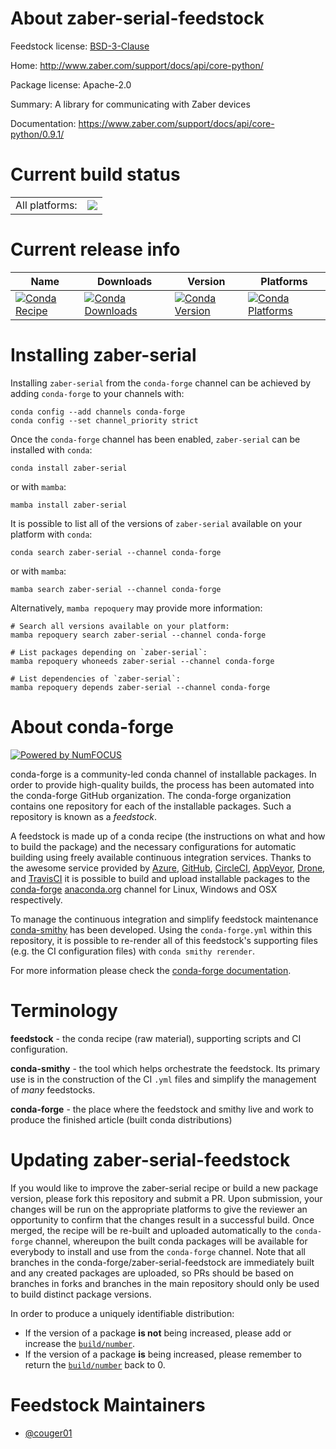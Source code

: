 About zaber-serial-feedstock
============================

Feedstock license: [BSD-3-Clause](https://github.com/conda-forge/couger01-zaber-serial-feedstock/blob/main/LICENSE.txt)

Home: http://www.zaber.com/support/docs/api/core-python/

Package license: Apache-2.0

Summary: A library for communicating with Zaber devices

Documentation: https://www.zaber.com/support/docs/api/core-python/0.9.1/

Current build status
====================


<table><tr><td>All platforms:</td>
    <td>
      <a href="https://dev.azure.com/conda-forge/feedstock-builds/_build/latest?definitionId=None&branchName=main">
        <img src="https://dev.azure.com/conda-forge/feedstock-builds/_apis/build/status/couger01-zaber-serial-feedstock?branchName=main">
      </a>
    </td>
  </tr>
</table>

Current release info
====================

| Name | Downloads | Version | Platforms |
| --- | --- | --- | --- |
| [![Conda Recipe](https://img.shields.io/badge/recipe-zaber--serial-green.svg)](https://anaconda.org/conda-forge/zaber-serial) | [![Conda Downloads](https://img.shields.io/conda/dn/conda-forge/zaber-serial.svg)](https://anaconda.org/conda-forge/zaber-serial) | [![Conda Version](https://img.shields.io/conda/vn/conda-forge/zaber-serial.svg)](https://anaconda.org/conda-forge/zaber-serial) | [![Conda Platforms](https://img.shields.io/conda/pn/conda-forge/zaber-serial.svg)](https://anaconda.org/conda-forge/zaber-serial) |

Installing zaber-serial
=======================

Installing `zaber-serial` from the `conda-forge` channel can be achieved by adding `conda-forge` to your channels with:

```
conda config --add channels conda-forge
conda config --set channel_priority strict
```

Once the `conda-forge` channel has been enabled, `zaber-serial` can be installed with `conda`:

```
conda install zaber-serial
```

or with `mamba`:

```
mamba install zaber-serial
```

It is possible to list all of the versions of `zaber-serial` available on your platform with `conda`:

```
conda search zaber-serial --channel conda-forge
```

or with `mamba`:

```
mamba search zaber-serial --channel conda-forge
```

Alternatively, `mamba repoquery` may provide more information:

```
# Search all versions available on your platform:
mamba repoquery search zaber-serial --channel conda-forge

# List packages depending on `zaber-serial`:
mamba repoquery whoneeds zaber-serial --channel conda-forge

# List dependencies of `zaber-serial`:
mamba repoquery depends zaber-serial --channel conda-forge
```


About conda-forge
=================

[![Powered by
NumFOCUS](https://img.shields.io/badge/powered%20by-NumFOCUS-orange.svg?style=flat&colorA=E1523D&colorB=007D8A)](https://numfocus.org)

conda-forge is a community-led conda channel of installable packages.
In order to provide high-quality builds, the process has been automated into the
conda-forge GitHub organization. The conda-forge organization contains one repository
for each of the installable packages. Such a repository is known as a *feedstock*.

A feedstock is made up of a conda recipe (the instructions on what and how to build
the package) and the necessary configurations for automatic building using freely
available continuous integration services. Thanks to the awesome service provided by
[Azure](https://azure.microsoft.com/en-us/services/devops/), [GitHub](https://github.com/),
[CircleCI](https://circleci.com/), [AppVeyor](https://www.appveyor.com/),
[Drone](https://cloud.drone.io/welcome), and [TravisCI](https://travis-ci.com/)
it is possible to build and upload installable packages to the
[conda-forge](https://anaconda.org/conda-forge) [anaconda.org](https://anaconda.org/)
channel for Linux, Windows and OSX respectively.

To manage the continuous integration and simplify feedstock maintenance
[conda-smithy](https://github.com/conda-forge/conda-smithy) has been developed.
Using the ``conda-forge.yml`` within this repository, it is possible to re-render all of
this feedstock's supporting files (e.g. the CI configuration files) with ``conda smithy rerender``.

For more information please check the [conda-forge documentation](https://conda-forge.org/docs/).

Terminology
===========

**feedstock** - the conda recipe (raw material), supporting scripts and CI configuration.

**conda-smithy** - the tool which helps orchestrate the feedstock.
                   Its primary use is in the construction of the CI ``.yml`` files
                   and simplify the management of *many* feedstocks.

**conda-forge** - the place where the feedstock and smithy live and work to
                  produce the finished article (built conda distributions)


Updating zaber-serial-feedstock
===============================

If you would like to improve the zaber-serial recipe or build a new
package version, please fork this repository and submit a PR. Upon submission,
your changes will be run on the appropriate platforms to give the reviewer an
opportunity to confirm that the changes result in a successful build. Once
merged, the recipe will be re-built and uploaded automatically to the
`conda-forge` channel, whereupon the built conda packages will be available for
everybody to install and use from the `conda-forge` channel.
Note that all branches in the conda-forge/zaber-serial-feedstock are
immediately built and any created packages are uploaded, so PRs should be based
on branches in forks and branches in the main repository should only be used to
build distinct package versions.

In order to produce a uniquely identifiable distribution:
 * If the version of a package **is not** being increased, please add or increase
   the [``build/number``](https://docs.conda.io/projects/conda-build/en/latest/resources/define-metadata.html#build-number-and-string).
 * If the version of a package **is** being increased, please remember to return
   the [``build/number``](https://docs.conda.io/projects/conda-build/en/latest/resources/define-metadata.html#build-number-and-string)
   back to 0.

Feedstock Maintainers
=====================

* [@couger01](https://github.com/couger01/)

